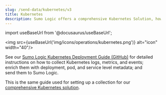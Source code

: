```yaml
---
slug: /send-data/kubernetes/v3
title: Kubernetes
description: Sumo Logic offers a comprehensive Kubernetes Solution, however, if you only want to know how to set up collection you can follow our deployment guide referenced in this document.
---
```


import useBaseUrl from '@docusaurus/useBaseUrl';

<img src={useBaseUrl('img/icons/operations/kubernetes.png')} alt="icon" width="40"/>

See our [Sumo Logic Kubernetes Deployment Guide (GitHub)](https://github.com/SumoLogic/sumologic-kubernetes-collection/blob/main/docs/README.md) for detailed instructions on how to collect Kubernetes logs, metrics, and events; enrich them with deployment, pod, and service level metadata; and send them to Sumo Logic.

This is the same guide used for setting up a collection for our [comprehensive Kubernetes solution](/docs/observability/kubernetes).